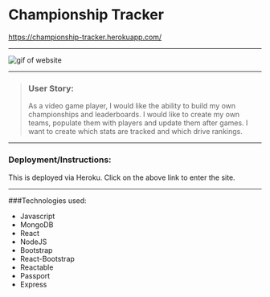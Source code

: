 # Championship Tracker

https://championship-tracker.herokuapp.com/

---

![gif of website](./client/src/assets/ChampGif2.gif "gif of website flow")

---

> ### User Story:
> As a video game player, I would like the ability to build my own championships and leaderboards. 
> I would like to create my own teams, populate them with players and update them after games.
> I want to create which stats are tracked and which drive rankings. 

---

### Deployment/Instructions:

This is deployed via Heroku. Click on the above link to enter the site.

---

###Technologies used:

- Javascript
- MongoDB
- React
- NodeJS
- Bootstrap
- React-Bootstrap
- Reactable
- Passport
- Express

